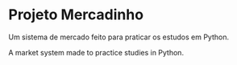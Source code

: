 # Projeto Mercadinho  
Um sistema de mercado feito para praticar os estudos em Python.

A market system made to practice studies in Python.
